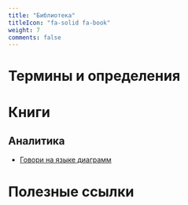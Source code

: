 ```yaml
---
title: "Библиотека"
titleIcon: "fa-solid fa-book"
weight: 7
comments: false
---
```

# Термины и определения

# Книги
## Аналитика
  - [Говори на языке диаграмм](library/books/analitics.md##говори-на-языке-диаграмм)



# Полезные ссылки


<!-- Книги library/textbook.md -->
<!-- Аналитикам library/textbook.md#аналитикам -->
<!-- Термины и определения library/terms.md -->
<!-- Полезные ссылки library/links.md -->
